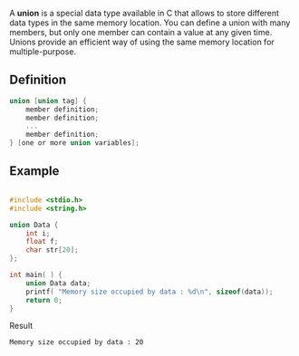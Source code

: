 A **union** is a special data type available in C that allows to store different data types in the same memory location. You can define a union with many members, but only one member can contain a value at any given time. Unions provide an efficient way of using the same memory location for multiple-purpose.

## Definition
```c
union [union tag] { 
	member definition; 
	member definition; 
	... 
	member definition; 
} [one or more union variables];

```

## Example
```c

#include <stdio.h> 
#include <string.h> 

union Data { 
	int i; 
	float f; 
	char str[20]; 
}; 

int main( ) { 
	union Data data; 
	printf( "Memory size occupied by data : %d\n", sizeof(data)); 
	return 0; 
}

```

Result

```
Memory size occupied by data : 20
```
